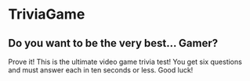 # TriviaGame
## Do you want to be the very best... Gamer?

Prove it! This is the ultimate video game trivia test! You get six questions and must answer each in ten seconds or less. Good luck!
